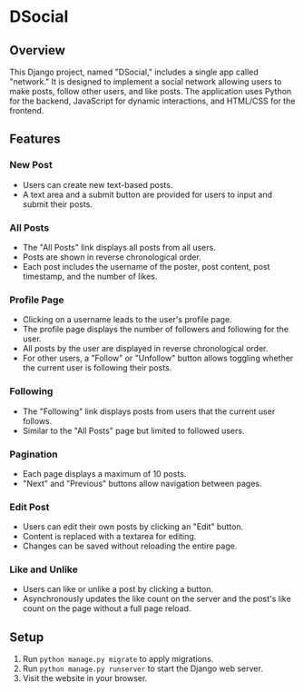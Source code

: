 # DSocial

## Overview

This Django project, named "DSocial," includes a single app called "network." It is designed to implement a social network allowing users to make posts, follow other users, and like posts. The application uses Python for the backend, JavaScript for dynamic interactions, and HTML/CSS for the frontend.

## Features

### New Post

- Users can create new text-based posts.
- A text area and a submit button are provided for users to input and submit their posts.

### All Posts

- The "All Posts" link displays all posts from all users.
- Posts are shown in reverse chronological order.
- Each post includes the username of the poster, post content, post timestamp, and the number of likes.

### Profile Page

- Clicking on a username leads to the user's profile page.
- The profile page displays the number of followers and following for the user.
- All posts by the user are displayed in reverse chronological order.
- For other users, a "Follow" or "Unfollow" button allows toggling whether the current user is following their posts.

### Following

- The "Following" link displays posts from users that the current user follows.
- Similar to the "All Posts" page but limited to followed users.

### Pagination

- Each page displays a maximum of 10 posts.
- "Next" and "Previous" buttons allow navigation between pages.

### Edit Post

- Users can edit their own posts by clicking an "Edit" button.
- Content is replaced with a textarea for editing.
- Changes can be saved without reloading the entire page.

### Like and Unlike

- Users can like or unlike a post by clicking a button.
- Asynchronously updates the like count on the server and the post's like count on the page without a full page reload.

## Setup

1. Run `python manage.py migrate` to apply migrations.
2. Run `python manage.py runserver` to start the Django web server.
3. Visit the website in your browser.

